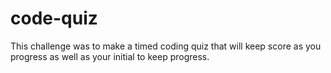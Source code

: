 # code-quiz

This challenge was to make a timed coding quiz that will keep score as you progress as well as your initial to keep progress.